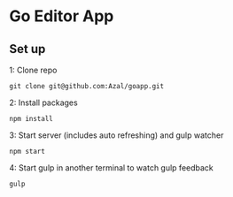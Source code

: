 # Go Editor App

## Set up

1: Clone repo
```
git clone git@github.com:Azal/goapp.git
```
2: Install packages
```
npm install
```
3: Start server (includes auto refreshing) and gulp watcher
```
npm start
```
4: Start gulp in another terminal to watch gulp feedback
```
gulp
```